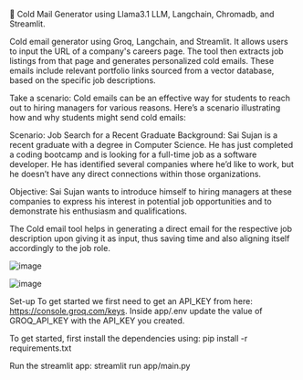 📧 Cold Mail Generator using Llama3.1 LLM, Langchain, Chromadb, and Streamlit.

Cold email generator using Groq, Langchain, and Streamlit. It allows users to input the URL of a company's careers page. The tool then extracts job listings from that page and generates personalized cold emails. These emails include relevant portfolio links sourced from a vector database, based on the specific job descriptions.

Take a scenario: Cold emails can be an effective way for students to reach out to hiring managers for various reasons. Here’s a scenario illustrating how and why students might send cold emails:

Scenario: Job Search for a Recent Graduate
Background: Sai Sujan is a recent graduate with a degree in Computer Science. He has just completed a coding bootcamp and is looking for a full-time job as a software developer. He has identified several companies where he’d like to work, but he doesn’t have any direct connections within those organizations.

Objective: Sai Sujan wants to introduce himself to hiring managers at these companies to express his interest in potential job opportunities and to demonstrate his enthusiasm and qualifications.

The Cold email tool helps in generating a direct email for the respective job description upon giving it as input, thus saving time and also aligning itself accordingly to the job role.

![image](https://github.com/user-attachments/assets/ede8d833-89dc-4c25-93c7-3e9e4e47d3fe)

![image](https://github.com/user-attachments/assets/50563624-a7cb-4217-bcea-4a9fe68b493b)

Set-up To get started we first need to get an API_KEY from here: https://console.groq.com/keys. Inside app/.env update the value of GROQ_API_KEY with the API_KEY you created.

To get started, first install the dependencies using: pip install -r requirements.txt

Run the streamlit app: streamlit run app/main.py
